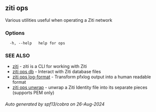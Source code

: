 ## ziti ops

Various utilities useful when operating a Ziti network

### Options

```
  -h, --help   help for ops
```

### SEE ALSO

* [ziti](../ziti.md)	 - ziti is a CLI for working with Ziti
* [ziti ops db](db/db.md)	 - Interact with Ziti database files
* [ziti ops log-format](log-format/log-format.md)	 - Transform pfxlog output into a human readable format
* [ziti ops unwrap](unwrap/unwrap.md)	 - unwrap a Ziti Identity file into its separate pieces (supports PEM only)

###### Auto generated by spf13/cobra on 26-Aug-2024
